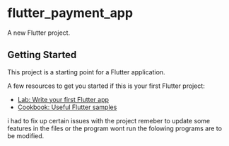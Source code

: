 # flutter_payment_app

A new Flutter project.

## Getting Started

This project is a starting point for a Flutter application.

A few resources to get you started if this is your first Flutter project:

- [Lab: Write your first Flutter app](https://flutter.dev/docs/get-started/codelab)
- [Cookbook: Useful Flutter samples](https://flutter.dev/docs/cookbook)

i had to fix up certain issues with the project 
remeber to update some features in the files or the program wont run
the folowing programs are to be modified.
